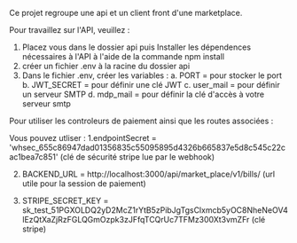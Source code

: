 Ce projet regroupe une api et un client front d'une marketplace.

Pour travaillez sur l'API, veuillez  : 

1. Placez vous dans le dossier api puis Installer les dépendences nécessaires à l'API à l'aide de la commande npm install
2. créer un fichier .env à la racine du dossier api
3. Dans le fichier .env, créer les variables :
a. PORT = pour stocker le port
b. JWT_SECRET = pour définir une clé JWT
c. user_mail = pour définir un serveur SMTP
d. mdp_mail = pour définir la clé d'accès à votre serveur smtp

Pour utiliser les controleurs de paiement ainsi que les routes associées : 

Vous pouvez utliser : 
1.endpointSecret = 'whsec_655c86947dad01356835c55095895d4326b665837e5d8c545c22cac1bea7c851' (clé de sécurité stripe lue par le webhook)

2. BACKEND_URL = http://localhost:3000/api/market_place/v1/bills/ (url utile pour la session de paiement)
   
4. STRIPE_SECRET_KEY = sk_test_51PGXOLDQ2yD2McZ1rYtB5zPibJgTgsClxmcb5yOC8NheNeOV4lEzQtXaZjRzFGLQGmOzpk3zJFfqTCQrUc7TFMz300Xt3vmZFr (clé stripe)

